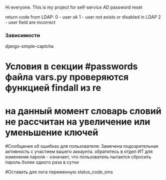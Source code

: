 Hi everyone. This is my project for self-service AD ​​password reset

return code from LDAP:
0 - user ok
1 - user not exists or disabled in LDAP
2 - user field are incorrect 

### Зависимости
django-simple-captcha

###

# Условия в секции #passwords файла vars.py проверяются функцией findall из re
# на данный момент словарь словий не рассчитан на увеличение или уменьшение ключей


#Сообщения об ошибках для пользователя:
Замечена подозрительная активность с участием вашего аккаунта. обратитесь в отдел ИТ для изменения пароля - означает, что пользователь пытается сбросить пароль более одного раза в сутки

#Оставить для лога переменную status_code_sms
